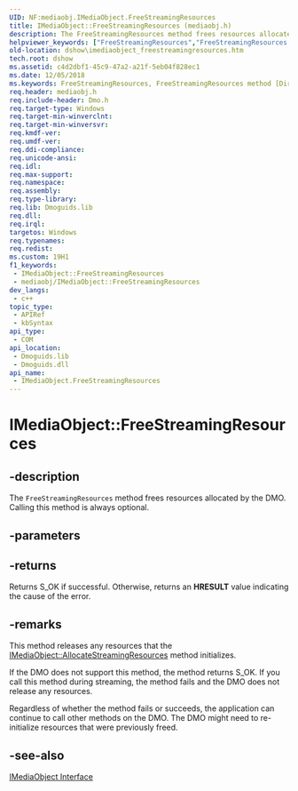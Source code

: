 ```yaml
---
UID: NF:mediaobj.IMediaObject.FreeStreamingResources
title: IMediaObject::FreeStreamingResources (mediaobj.h)
description: The FreeStreamingResources method frees resources allocated by the DMO. Calling this method is always optional.
helpviewer_keywords: ["FreeStreamingResources","FreeStreamingResources method [DirectShow]","FreeStreamingResources method [DirectShow]","IMediaObject interface","IMediaObject interface [DirectShow]","FreeStreamingResources method","IMediaObject.FreeStreamingResources","IMediaObject::FreeStreamingResources","IMediaObjectFreeStreamingResources","dshow.imediaobject_freestreamingresources","mediaobj/IMediaObject::FreeStreamingResources"]
old-location: dshow\imediaobject_freestreamingresources.htm
tech.root: dshow
ms.assetid: c4d2dbf1-45c9-47a2-a21f-5eb04f828ec1
ms.date: 12/05/2018
ms.keywords: FreeStreamingResources, FreeStreamingResources method [DirectShow], FreeStreamingResources method [DirectShow],IMediaObject interface, IMediaObject interface [DirectShow],FreeStreamingResources method, IMediaObject.FreeStreamingResources, IMediaObject::FreeStreamingResources, IMediaObjectFreeStreamingResources, dshow.imediaobject_freestreamingresources, mediaobj/IMediaObject::FreeStreamingResources
req.header: mediaobj.h
req.include-header: Dmo.h
req.target-type: Windows
req.target-min-winverclnt: 
req.target-min-winversvr: 
req.kmdf-ver: 
req.umdf-ver: 
req.ddi-compliance: 
req.unicode-ansi: 
req.idl: 
req.max-support: 
req.namespace: 
req.assembly: 
req.type-library: 
req.lib: Dmoguids.lib
req.dll: 
req.irql: 
targetos: Windows
req.typenames: 
req.redist: 
ms.custom: 19H1
f1_keywords:
 - IMediaObject::FreeStreamingResources
 - mediaobj/IMediaObject::FreeStreamingResources
dev_langs:
 - c++
topic_type:
 - APIRef
 - kbSyntax
api_type:
 - COM
api_location:
 - Dmoguids.lib
 - Dmoguids.dll
api_name:
 - IMediaObject.FreeStreamingResources
---
```


# IMediaObject::FreeStreamingResources


## -description

The <code>FreeStreamingResources</code> method frees resources allocated by the DMO. Calling this method is always optional.

## -parameters

## -returns

Returns S_OK if successful. Otherwise, returns an <b>HRESULT</b> value indicating the cause of the error.

## -remarks

This method releases any resources that the <a href="https://docs.microsoft.com/windows/desktop/api/mediaobj/nf-mediaobj-imediaobject-allocatestreamingresources">IMediaObject::AllocateStreamingResources</a> method initializes.

If the DMO does not support this method, the method returns S_OK. If you call this method during streaming, the method fails and the DMO does not release any resources.

Regardless of whether the method fails or succeeds, the application can continue to call other methods on the DMO. The DMO might need to re-initialize resources that were previously freed.

## -see-also

<a href="https://docs.microsoft.com/windows/desktop/api/mediaobj/nn-mediaobj-imediaobject">IMediaObject Interface</a>

